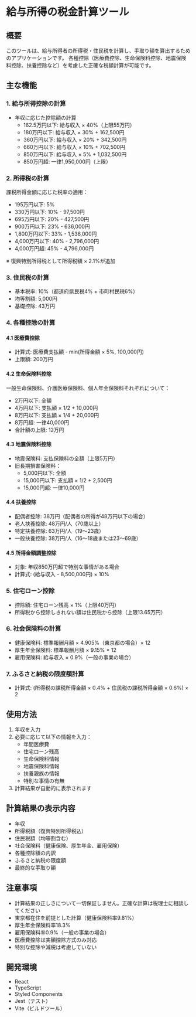 # 給与所得の税金計算ツール

## 概要
このツールは、給与所得者の所得税・住民税を計算し、手取り額を算出するためのアプリケーションです。
各種控除（医療費控除、生命保険料控除、地震保険料控除、扶養控除など）を考慮した正確な税額計算が可能です。

## 主な機能

### 1. 給与所得控除の計算
- 年収に応じた控除額の計算
  - 162.5万円以下: 給与収入 × 40%（上限55万円）
  - 180万円以下: 給与収入 × 30% + 162,500円
  - 360万円以下: 給与収入 × 20% + 342,500円
  - 660万円以下: 給与収入 × 10% + 702,500円
  - 850万円以下: 給与収入 × 5% + 1,032,500円
  - 850万円超: 一律1,950,000円（上限）

### 2. 所得税の計算
課税所得金額に応じた税率の適用：
- 195万円以下: 5%
- 330万円以下: 10% - 97,500円
- 695万円以下: 20% - 427,500円
- 900万円以下: 23% - 636,000円
- 1,800万円以下: 33% - 1,536,000円
- 4,000万円以下: 40% - 2,796,000円
- 4,000万円超: 45% - 4,796,000円

※ 復興特別所得税として所得税額 × 2.1%が追加

### 3. 住民税の計算
- 基本税率: 10%（都道府県民税4% + 市町村民税6%）
- 均等割額: 5,000円
- 基礎控除: 43万円

### 4. 各種控除の計算

#### 4.1 医療費控除
- 計算式: 医療費支払額 - min(所得金額 × 5%, 100,000円)
- 上限額: 200万円

#### 4.2 生命保険料控除
一般生命保険料、介護医療保険料、個人年金保険料それぞれについて：
- 2万円以下: 全額
- 4万円以下: 支払額 × 1/2 + 10,000円
- 8万円以下: 支払額 × 1/4 + 20,000円
- 8万円超: 一律40,000円
- 合計額の上限: 12万円

#### 4.3 地震保険料控除
- 地震保険料: 支払保険料の全額（上限5万円）
- 旧長期損害保険料：
  - 5,000円以下: 全額
  - 15,000円以下: 支払額 × 1/2 + 2,500円
  - 15,000円超: 一律10,000円

#### 4.4 扶養控除
- 配偶者控除: 38万円（配偶者の所得が48万円以下の場合）
- 老人扶養控除: 48万円/人（70歳以上）
- 特定扶養控除: 63万円/人（19〜23歳）
- 一般扶養控除: 38万円/人（16〜18歳または23〜69歳）

#### 4.5 所得金額調整控除
- 対象: 年収850万円超で特別な事情がある場合
- 計算式: (給与収入 - 8,500,000円) × 10%

### 5. 住宅ローン控除
- 控除額: 住宅ローン残高 × 1%（上限40万円）
- 所得税から控除しきれない額は住民税から控除（上限13.65万円）

### 6. 社会保険料の計算
- 健康保険料: 標準報酬月額 × 4.905%（東京都の場合）× 12
- 厚生年金保険料: 標準報酬月額 × 9.15% × 12
- 雇用保険料: 給与収入 × 0.9%（一般の事業の場合）

### 7. ふるさと納税の限度額計算
- 計算式: (所得税の課税所得金額 × 0.4% + 住民税の課税所得金額 × 0.6%) × 2

## 使用方法

1. 年収を入力
2. 必要に応じて以下の情報を入力：
   - 年間医療費
   - 住宅ローン残高
   - 生命保険料情報
   - 地震保険料情報
   - 扶養親族の情報
   - 特別な事情の有無
3. 計算結果が自動的に表示されます

## 計算結果の表示内容
- 年収
- 所得税額（復興特別所得税込）
- 住民税額（均等割含む）
- 社会保険料（健康保険、厚生年金、雇用保険）
- 各種控除額の内訳
- ふるさと納税の限度額
- 最終的な手取り額

## 注意事項
- 計算結果の正しさについて一切保証しません。正確な計算は税理士に相談してください
- 東京都在住を前提とした計算（健康保険料率9.81%）
- 厚生年金保険料率18.3%
- 雇用保険料率0.9%（一般の事業の場合）
- 医療費控除は実額控除方式のみ対応
- 特別な控除や減税は考慮していない

## 開発環境
- React
- TypeScript
- Styled Components
- Jest（テスト）
- Vite（ビルドツール）
